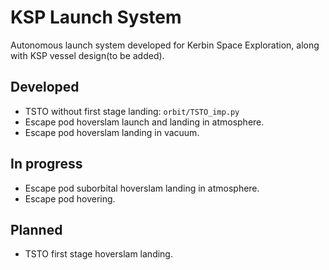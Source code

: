 # KSP Launch System
Autonomous launch system developed for Kerbin Space Exploration, along with KSP vessel design(to be added). 

## Developed
- TSTO without first stage landing: `orbit/TSTO_imp.py`
- Escape pod hoverslam launch and landing in atmosphere.
- Escape pod hoverslam landing in vacuum.

## In progress
- Escape pod suborbital hoverslam landing in atmosphere.
- Escape pod hovering.

## Planned
- TSTO first stage hoverslam landing.